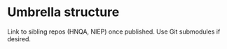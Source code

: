 # Umbrella structure

Link to sibling repos (HNQA, NIEP) once published. Use Git submodules if desired.